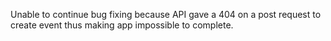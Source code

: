 Unable to continue bug fixing because API gave a 404 on a post request to create event thus making app impossible to complete.
